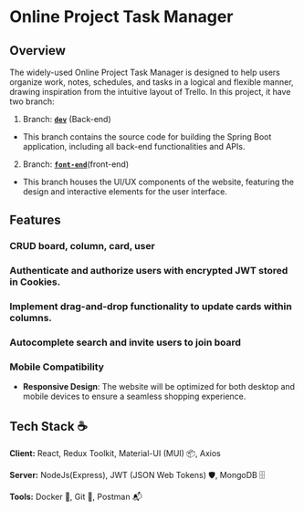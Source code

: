 # Online Project Task Manager

## Overview

The widely-used Online Project Task Manager is designed to help users organize work, notes, schedules, and tasks in a logical and flexible manner, drawing inspiration from the intuitive layout of Trello.
In this project, it have two branch:
1. Branch: **[`dev`](https://github.com/Qmanh/Online-Project-Task-Manager/tree/back-end)** (Back-end)
 - This branch contains the source code for building the Spring Boot application, including all back-end functionalities and APIs.
2. Branch:  **[`font-end`](https://github.com/Qmanh/Online-Project-Task-Manager/tree/front-end)**(front-end)
 - This branch houses the UI/UX components of the website, featuring the design and interactive elements for the user interface.

## Features
### CRUD board, column, card, user
### Authenticate and authorize users with encrypted JWT stored in Cookies.
### Implement drag-and-drop functionality to update cards within columns.
### Autocomplete search and invite users to join board
### Mobile Compatibility
- **Responsive Design**: The website will be optimized for both desktop and mobile devices to ensure a seamless shopping experience.
## Tech Stack ☕

**Client:** React, Redux Toolkit, Material-UI (MUI) 📦, Axios

**Server:** NodeJs(Express), JWT (JSON Web Tokens) 🛡️, MongoDB 🗄️

**Tools:** Docker 🐳, Git 🦊, Postman 📬
